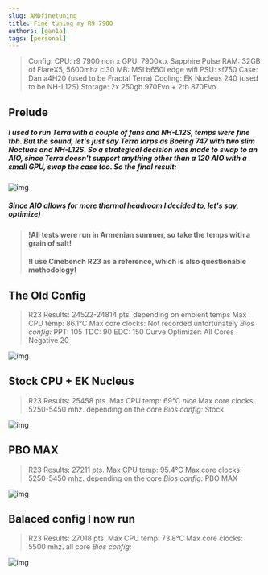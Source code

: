 ```yaml
---
slug: AMDfinetuning
title: Fine tuning my R9 7900
authors: [gan1a]
tags: [personal]
---
```


>Config:
CPU: r9 7900 non x 
GPU: 7900xtx Sapphire Pulse
RAM: 32GB of FlareX5, 5600mhz cl30
MB: MSI b650i edge wifi
PSU: sf750
Case: Dan a4H20 (used to be Fractal Terra)
Cooling: EK Nucleus 240 (used to be NH-L12S)
Storage: 2x 250gb 970Evo + 2tb 870Evo

## Prelude
##### I used to run Terra with a couple of fans and NH-L12S, temps were fine tbh. But the sound, let's just say Terra larps as Boeing 747 with two slim Noctuas and NH-L12S. So a strategical decision was made to swap to an AIO, since Terra doesn't support anything other than a 120 AIO with a small GPU, swap the case too. So the final result:

![img](https://i.imgur.com/stQszle.jpg)

##### Since AIO allows for more thermal headroom I decided to, let's say, optimize)

> #### !All tests were run in Armenian summer, so take the temps with a grain of salt!
> #### !I use Cinebench R23 as a reference, which is also questionable methodology!

## The Old Config

>R23 Results: 24522-24814 pts. depending on embient temps
>Max CPU temp: 86.1°C
>Max core clocks: Not recorded unfortunately
>_Bios config:_
>PPT: 105
>TDC: 90
>EDC: 150
>Curve Optimizer: All Cores Negative
>20

![img](https://i.imgur.com/Uut0YPW.png)

## Stock CPU + EK Nucleus 

>R23 Results: 25458 pts. 
>Max CPU temp: 69°C _nice_
>Max core clocks: 5250-5450 mhz. depending on the core
>_Bios config:_
>Stock

![img](https://i.imgur.com/W9vyAZA.png)

## PBO MAX

>R23 Results: 27211 pts.
>Max CPU temp: 95.4°C
>Max core clocks: 5250-5450 mhz. depending on the core
>_Bios config:_
>PBO MAX

![img](https://i.imgur.com/kW9xOJ0.png)

## Balaced config I now run

>R23 Results: 27018 pts.
>Max CPU temp: 73.8°C
>Max core clocks: 5500 mhz. all core
>_Bios config:_
> 

![img](https://i.imgur.com/BfioYmW.png)